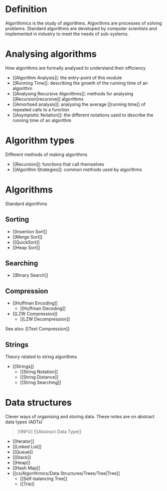 # Definition
Algorithmics is the study of algorithms. Algorithms are processes of solving problems. Standard algorithms are developed by computer scientists and implemented in industry to meet the needs of sub-systems.

# Analysing algorithms
How algorithms are formally analysed to understand their efficiency

- [[Algorithm Analysis]]: the entry-point of this module
- [[Running Time]]: describing the growth of the running time of an algorithm
- [[Analysing Recursive Algorithms]]: methods for analysing [[Recursion|recursive]] algorithms
- [[Amortised analysis]]: analysing the average [[running time]] of repeated calls to a function
- [[Asymptotic Notation]]: the different notations used to describe the running time of an algorithm

# Algorithm types
Different methods of making algorithms

- [[Recursion]]: functions that call themselves
- [[Algorithm Strategies]]: common methods used by algorithms

# Algorithms
Standard algorithms

## Sorting
- [[Insertion Sort]]
- [[Merge Sort]]
- [[QuickSort]]
- [[Heap Sort]]

## Searching
- [[Binary Search]]

## Compression
- [[Huffman Encoding]]
	- [[Huffman Decoding]]
- [[LZW Compression]]
	- [[LZW Decompression]]

See also: [[Text Compression]]

## Strings
Theory related to string algorithms

- [[Strings]]
	- [[String Notation]]
	- [[String Distance]]
	- [[String Searching]]

# Data structures
Clever ways of organising and storing data. These notes are on abstract data types (ADTs)

> [!INFO]
> ![[Abstract Data Type]]

- [[Iterator]]
- [[Linked List]]
- [[Queue]]
- [[Stack]]
- [[Heap]]
- [[Hash Map]]
- [[cs/Algorithmics/Data Structures/Trees/Tree|Tree]]
	- [[Self-balancing Tree]]
	- [[Trie]]